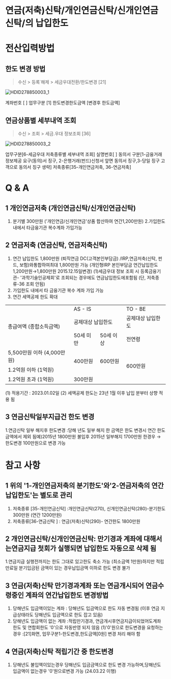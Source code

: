 # 연금(저축)신탁/개인연금신탁/신개인연금신탁/의 납입한도
# 전산입력방법
## 한도 변경 방법
> 수신 > 등록˙해제 > 세금우대전환/한도변경 [21]

![HDID278850003_1](HDID278850003_1.jpg)

계좌번호 [ ]
업무구분 [1] 한도변경한도금액 [변경후 한도금액]
## 연금상품별 세부내역 조회
> 수신 > 조회 > 세금.우대 정보조회 [36]

![HDID278850003_2](HDID278850003_2.jpg)

업무구분[6-세금우대 저축종류별 세부내역 조회]
실명번호[ ]
동의서 구분[1-금융거래 정보제공 요구(동의)서 징구, 2-은행거래(펀드)신청서 앞면 동의서 징구,3-당일 징구 고객으로 동의서 징구 생략]
저축종류[35-개인연금저축, 36-연금저축]
# Q & A
## 1 개인연금저축 (개인연금신탁/신개인연금신탁)
1. 분기별 300만원 ('개인연금/신개인연금'상품 합산하여 연간1,200만원)
2.가입한도내에서 타금융기관 복수계좌 가입가능
## 2 연금저축 (연금신탁, 연금저축신탁)
1. 연간 납입한도 1,800만원 (퇴직연금 DC(고객본인부담금)
/IRP,연금저축(신탁, 펀드, 보험)와통합하여최대 1,800만원 가능
(개인형IRP 본인부담금 연간납입한도 1,200만원→1,800만원 2015.12.15일변경)
(1)세금우대 정보 조회 시 등록금융기관- '과학기술인공제회'로 조회되는 경우에도 연금납입한도에포함됨 (단, 저축종류-36 조회 안됨)
2. 가입한도 내에서 타 금융기관 복수 계좌 가입 가능
3. 연간 세액공제 한도 확대

<table><tbody><tr>
<td rowspan="3">총급여액
(종합소득금액)</td>
<td colspan="2">
AS - IS</td>
<td>
TO - BE</td></tr><tr>
<td colspan="2">
공제대상 납입한도</td>
<td>
공제대상 납입한도</td></tr><tr>
<td>
50세 미만</td>
<td>
50세 이상</td>
<td>
전연령</td></tr><tr>
<td>5,500만원 이하
(4,000만원)</td>
<td rowspan="2">
400만원</td>
<td rowspan="2">
600만원</td>
<td rowspan="3">600만원</td></tr><tr>
<td>1.2억원 이하
(1억원)</td></tr><tr>
<td>1.2억원 초과
(1억원)</td>
<td colspan="2">
300만원</td></tr></tbody>
</table>


(1) 적용기간 : 2023.01.02일
(2) 세액공제 한도는 23년 1월 이후 납입 분부터 상향 적용 됨
## 3 연금신탁일부지급건 한도 변경
1.연금신탁 일부 해지후 한도변경 :당해 년도 일부 해지 한 금액은 한도 변경시 연간 한도 금액에서 제외 됨예)2015년 1800만원 불입후 2015년 일부해지 1700만원 한경우 → 한도변경 100만원으로 변경 가능
# 참고 사항
## 1 위의 '1-개인연금저축의 분기한도'와'2-연금저축의 연간납입한도'는 별도로 관리
1. 저축종류 [35-개인연금신탁] :개인연금신탁(270), 신개인연금신탁(280)-분기한도 300만원 (연간 1200만원)
2. 저축종류[36-연금신탁 ] : 연금(저축)신탁(290)- 연간한도 1800만원
## 2 개인연금신탁/신개인연금신탁: 만기경과 계좌에 대해서는연금지급 첫회가 실행되면 납입한도 자동으로 삭제 됨
1.연금지급 실행전까지는 한도 그대로 있고한도 축소 가능
(최소금액 1만원)하지만 적립만료일
분기입금된 금액이 있는 경우납입금액 이하로 한도 변경 불가
## 3 연금(저축)신탁 만기경과계좌 또는 연금개시되어 연금수령중인 계좌의 연간납입한도 변경방법
1. 당해년도 입금액이있는 계좌 : 당해년도 입금액으로 한도 자동 변경됨 (이후 연금 지급상태라도 당해년도 입금액으로 한도 잡고 있음)
2. 당해년도 입금액이 없는 계좌 :적립만기경과, 연금개시후연금지급이되었어도계좌 한도 및 연합회한도 '0'으로 자동반영 되지 않음
(1)'0'원으로 한도변경을 요청하는 경우 :[21]화면, 업무구분1-한도변경,한도금액[0원] 변경 처리 해야 함
## 4 연금(저축)신탁 적립기간 중 한도변경
1. 당해년도 불입액이있는경우 당해년도 입금금액으로 한도 변경 가능하며,당해년도 입금액이 없는경우 '0'원으로변경 가능 (24.03.22 이행)
